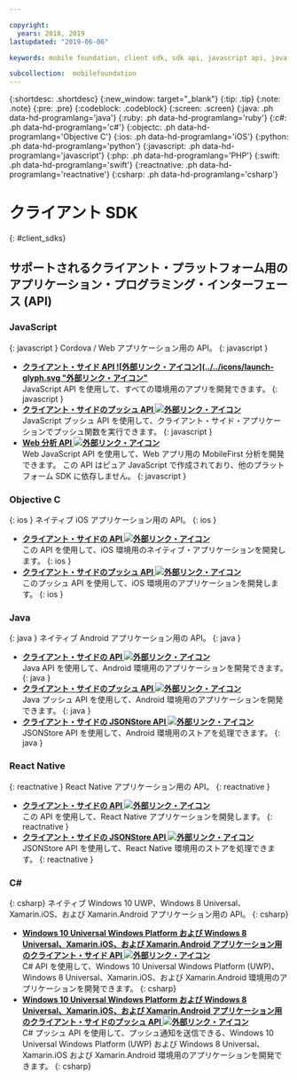 ```yaml
---

copyright:
  years: 2018, 2019
lastupdated: "2019-06-06"

keywords: mobile foundation, client sdk, sdk api, javascript api, java api, react native api, objective-c api, csharp api

subcollection:  mobilefoundation
---
```


{:shortdesc: .shortdesc}
{:new_window: target="_blank"}
{:tip: .tip}
{:note: .note}
{:pre: .pre}
{:codeblock: .codeblock}
{:screen: .screen}
{:java: .ph data-hd-programlang='java'}
{:ruby: .ph data-hd-programlang='ruby'}
{:c#: .ph data-hd-programlang='c#'}
{:objectc: .ph data-hd-programlang='Objective C'}
{:ios: .ph data-hd-programlang='iOS'}
{:python: .ph data-hd-programlang='python'}
{:javascript: .ph data-hd-programlang='javascript'}
{:php: .ph data-hd-programlang='PHP'}
{:swift: .ph data-hd-programlang='swift'}
{:reactnative: .ph data-hd-programlang='reactnative'}
{:csharp: .ph data-hd-programlang='csharp'}

# クライアント SDK
{: #client_sdks}

## サポートされるクライアント・プラットフォーム用のアプリケーション・プログラミング・インターフェース (API)

### JavaScript
{: javascript }
Cordova / Web アプリケーション用の API。
{: javascript }
* **[クライアント・サイド API ![外部リンク・アイコン](../../icons/launch-glyph.svg "外部リンク・アイコン"](http://mobilefirstplatform.ibmcloud.com/tutorials/en/foundation/8.0/api/client-side-api/javascript/client/)**  
    JavaScript API を使用して、すべての環境用のアプリを開発できます。
    {: javascript }
* **[クライアント・サイドのプッシュ API ![外部リンク・アイコン](../../icons/launch-glyph.svg "外部リンク・アイコン")](http://mobilefirstplatform.ibmcloud.com/api-ref/push-hybrid-cordova-js-apidoc/html/refjavascript-mfp-push-hybrid/html/index.html)**  
    JavaScript プッシュ API を使用して、クライアント・サイド・アプリケーションでプッシュ関数を実行できます。
    {: javascript }
* **[Web 分析 API ![外部リンク・アイコン](../../icons/launch-glyph.svg "外部リンク・アイコン")](http://mobilefirstplatform.ibmcloud.com/api-ref/wl-web-analytics-client-js-apidoc/html/refjavascript-web-analytics-client/html/index.html)**  
    Web JavaScript API を使用して、Web アプリ用の MobileFirst 分析を開発できます。 この API はピュア JavaScript で作成されており、他のプラットフォーム SDK に依存しません。
    {: javascript }

### Objective C
{: ios }
ネイティブ iOS アプリケーション用の API。
{: ios }
* **[クライアント・サイドの API ![外部リンク・アイコン](../../icons/launch-glyph.svg "外部リンク・アイコン")](http://mobilefirstplatform.ibmcloud.com/api-ref/wl-ios-objc-apidoc/html/refobjc-worklight-ios/html/index.html)**   
    この API を使用して、iOS 環境用のネイティブ・アプリケーションを開発します。
    {: ios }
* **[クライアント・サイドのプッシュ API ![外部リンク・アイコン](../../icons/launch-glyph.svg "外部リンク・アイコン")](http://mobilefirstplatform.ibmcloud.com/api-ref/push-ios-n-objc-apidoc/html/refobjc-mfp-push-ios-native/html/index.html)**  
    このプッシュ API を使用して、iOS 環境用のアプリケーションを開発します。
    {: ios }

### Java
{: java }
ネイティブ Android アプリケーション用の API。
{: java }
* **[クライアント・サイドの API ![外部リンク・アイコン](../../icons/launch-glyph.svg "外部リンク・アイコン")](http://mobilefirstplatform.ibmcloud.com/api-ref/wl-android-n-java-apidoc/html/refjava-worklight-android-native/html/index.html)**  
    Java API を使用して、Android 環境用のアプリケーションを開発できます。
    {: java }
* **[クライアント・サイドのプッシュ API ![外部リンク・アイコン](../../icons/launch-glyph.svg "外部リンク・アイコン")](http://mobilefirstplatform.ibmcloud.com/api-ref/push-android-n-java-apidoc/html/refjava-mfp-push-android-native/html/index.html)**  
    Java プッシュ API を使用して、Android 環境用のアプリケーションを開発できます。
    {: java }
* **[クライアント・サイドの JSONStore API ![外部リンク・アイコン](../../icons/launch-glyph.svg "外部リンク・アイコン")](http://mobilefirstplatform.ibmcloud.com/api-ref/mfp-client-android-jsonstore-8/html/refjava-mfp-client-android-jsonstore/html/)**  
    JSONStore API を使用して、Android 環境用のストアを処理できます。
    {: java }

### React Native
{: reactnative }
React Native アプリケーション用の API。
{: reactnative }

* **[クライアント・サイドの API ![外部リンク・アイコン](../../icons/launch-glyph.svg "外部リンク・アイコン")](http://mobilefirstplatform.ibmcloud.com/api-ref/ibm-mobile-first-reactnative/html/refreactnative-mfp-apidoc/html/index.html)**   
    この API を使用して、React Native アプリケーションを開発します。
    {: reactnative }
* **[クライアント・サイドの JSONStore API ![外部リンク・アイコン](../../icons/launch-glyph.svg "外部リンク・アイコン")](http://mobilefirstplatform.ibmcloud.com/api-ref/ibm-mobile-first-reactnative-jsonstore/html/refreactnative-jsonstore-mfp-apidoc/html/index.html)**   
    JSONStore API を使用して、React Native 環境用のストアを処理できます。
    {: reactnative }

### C#
{: csharp}
ネイティブ Windows 10 UWP、Windows 8 Universal、Xamarin.iOS、および Xamarin.Android アプリケーション用の API。
{: csharp}
* **[Windows 10 Universal Windows Platform および Windows 8 Universal、Xamarin.iOS、および Xamarin.Android アプリケーション用のクライアント・サイド API ![外部リンク・アイコン](../../icons/launch-glyph.svg "外部リンク・アイコン")](http://public.dhe.ibm.com/software/products/en/MobileFirstPlatform/docs/v800/mfpf_csharp_win8_native_client_api.pdf)**  
    C# API を使用して、Windows 10 Universal Windows Platform (UWP)、Windows 8 Universal、Xamarin.iOS、および Xamarin.Android 環境用のアプリケーションを開発できます。
    {: csharp}
* **[Windows 10 Universal Windows Platform および Windows 8 Universal、Xamarin.iOS、および Xamarin.Android アプリケーション用のクライアント・サイドのプッシュ API ![外部リンク・アイコン](../../icons/launch-glyph.svg "外部リンク・アイコン")](http://public.dhe.ibm.com/software/products/en/MobileFirstPlatform/docs/v800/mfpf_csharp_win8_native_client_push_api.pdf)**  
    C# プッシュ API を使用して、プッシュ通知を送信できる、Windows 10 Universal Windows Platform (UWP) および Windows 8 Universal、Xamarin.iOS および Xamarin.Android 環境用のアプリケーションを開発できます。
    {: csharp}
